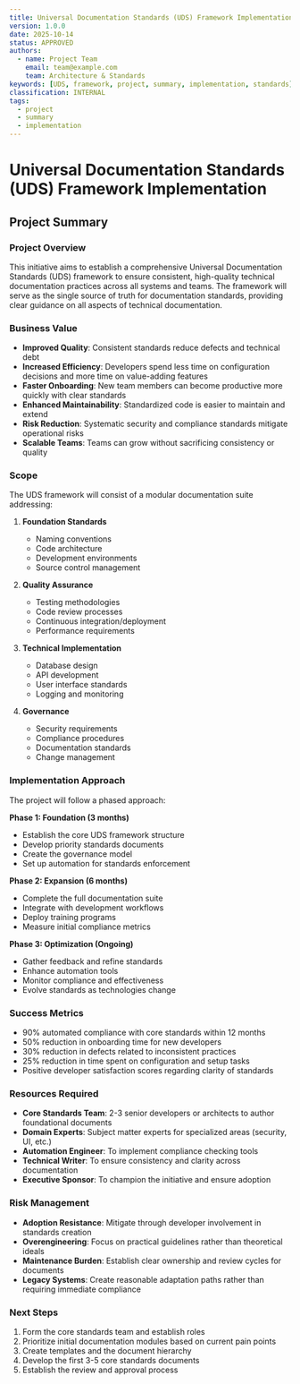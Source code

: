```yaml
---
title: Universal Documentation Standards (UDS) Framework Implementation - Project Summary
version: 1.0.0
date: 2025-10-14
status: APPROVED
authors:
  - name: Project Team
    email: team@example.com
    team: Architecture & Standards
keywords: [UDS, framework, project, summary, implementation, standards]
classification: INTERNAL
tags:
  - project
  - summary
  - implementation
---
```


# Universal Documentation Standards (UDS) Framework Implementation
## Project Summary

### Project Overview
This initiative aims to establish a comprehensive Universal Documentation Standards (UDS) framework to ensure consistent, high-quality technical documentation practices across all systems and teams. The framework will serve as the single source of truth for documentation standards, providing clear guidance on all aspects of technical documentation.

### Business Value
- **Improved Quality**: Consistent standards reduce defects and technical debt
- **Increased Efficiency**: Developers spend less time on configuration decisions and more time on value-adding features
- **Faster Onboarding**: New team members can become productive more quickly with clear standards
- **Enhanced Maintainability**: Standardized code is easier to maintain and extend
- **Risk Reduction**: Systematic security and compliance standards mitigate operational risks
- **Scalable Teams**: Teams can grow without sacrificing consistency or quality

### Scope
The UDS framework will consist of a modular documentation suite addressing:

1. **Foundation Standards**
   - Naming conventions
   - Code architecture
   - Development environments
   - Source control management

2. **Quality Assurance**
   - Testing methodologies
   - Code review processes
   - Continuous integration/deployment
   - Performance requirements

3. **Technical Implementation**
   - Database design
   - API development
   - User interface standards
   - Logging and monitoring

4. **Governance**
   - Security requirements
   - Compliance procedures
   - Documentation standards
   - Change management

### Implementation Approach
The project will follow a phased approach:

**Phase 1: Foundation (3 months)**
- Establish the core UDS framework structure
- Develop priority standards documents
- Create the governance model
- Set up automation for standards enforcement

**Phase 2: Expansion (6 months)**
- Complete the full documentation suite
- Integrate with development workflows
- Deploy training programs
- Measure initial compliance metrics

**Phase 3: Optimization (Ongoing)**
- Gather feedback and refine standards
- Enhance automation tools
- Monitor compliance and effectiveness
- Evolve standards as technologies change

### Success Metrics
- 90% automated compliance with core standards within 12 months
- 50% reduction in onboarding time for new developers
- 30% reduction in defects related to inconsistent practices
- 25% reduction in time spent on configuration and setup tasks
- Positive developer satisfaction scores regarding clarity of standards

### Resources Required
- **Core Standards Team**: 2-3 senior developers or architects to author foundational documents
- **Domain Experts**: Subject matter experts for specialized areas (security, UI, etc.)
- **Automation Engineer**: To implement compliance checking tools
- **Technical Writer**: To ensure consistency and clarity across documentation
- **Executive Sponsor**: To champion the initiative and ensure adoption

### Risk Management
- **Adoption Resistance**: Mitigate through developer involvement in standards creation
- **Overengineering**: Focus on practical guidelines rather than theoretical ideals
- **Maintenance Burden**: Establish clear ownership and review cycles for documents
- **Legacy Systems**: Create reasonable adaptation paths rather than requiring immediate compliance

### Next Steps
1. Form the core standards team and establish roles
2. Prioritize initial documentation modules based on current pain points
3. Create templates and the document hierarchy
4. Develop the first 3-5 core standards documents
5. Establish the review and approval process
